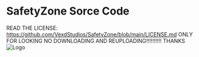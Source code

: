 # SafetyZone Sorce Code
READ THE LICENSE: https://github.com/VexdStudios/SafetyZone/blob/main/LICENSE.md
ONLY FOR LOOKING NO DOWNLOADING AND REUPLOADING!!!!!!!!!!
THANKS
![Logo](https://vexedstudios.netlify.app/e0ec71cf1398eec9d68f28744185944a.png)

